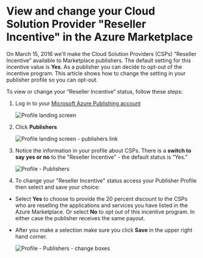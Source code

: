 <properties
   pageTitle="How to view and change the Cloud Solution Provider's Reseller Incentive | Microsoft Azure"
   description="How to view and change your selection for CSP Reseller Incentive"
   services="marketplace-publishing"
   documentationCenter="na"
   authors="DavidBosland"
   manager="lakoch"
   editor=""/>

<tags
   ms.service="marketplace"
   ms.devlang="na"
   ms.topic="article"
   ms.tgt_pltfrm="na"
   ms.workload="na"
   ms.date="02/10/2016"
   ms.author="DavidBosland"/>

# <a name="view-and-change-your-cloud-solution-provider-reseller-incentive-in-the-azure-marketplace"></a>View and change your Cloud Solution Provider "Reseller Incentive" in the Azure Marketplace

On March 15, 2016 we'll make the Cloud Solution Providers (CSPs) “Reseller Incentive” available to Marketplace publishers.  The default setting for this incentive value is **Yes**.  As a publisher you can decide to opt-out of the incentive program.  This article shows how to change the setting in your publisher profile so you can opt-out.

To view or change your “Reseller Incentive” status, follow these steps:

1.  Log in to your [Microsoft Azure Publishing account](https://publish.windowsazure.com/workspace)

    ![Profile landing screen][1]

2.  Click **Publishers**

    ![Profile landing screen - publishers link][2]

3.  Notice the information in your profile about CSPs.  There is a **switch to say yes or no** to the "Reseller Incentive" - the default status is “Yes.”

    ![Profile - Publishers][3]

4.  To change your "Reseller Incentive" status access your Publisher Profile then select and save your choice:

  - Select **Yes** to choose to provide the 20 percent discount to the CSPs who are reselling the applications and services you have listed in the Azure Marketplace.  Or select **No** to opt out of this incentive program.  In either case the publisher receives the same payout.

  - After you make a selection make sure you click **Save** in the upper right hand corner.

    ![Profile - Publishers - change boxes][4]

[1]: ./media/marketplace-publishing-csp-incentive/profile-stock.png
[2]: ./media/marketplace-publishing-csp-incentive/profile-boxes.png
[3]: ./media/marketplace-publishing-csp-incentive/profile-publishers-boxes.png
[4]: ./media/marketplace-publishing-csp-incentive/profile-publishers-change-boxes.png
